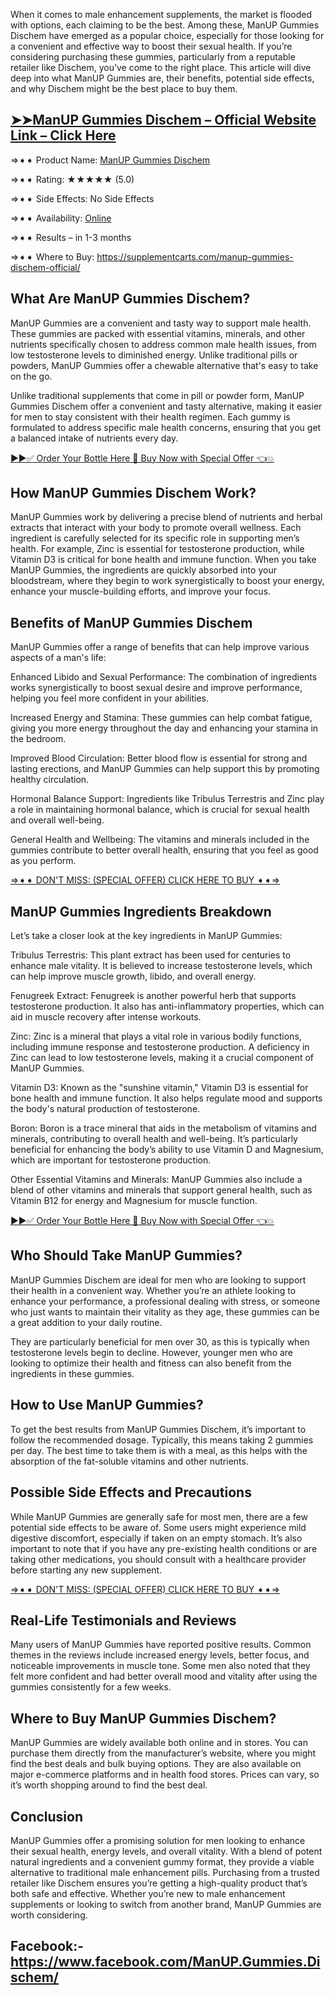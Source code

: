 When it comes to male enhancement supplements, the market is flooded with options, each claiming to be the best. Among these, ManUP Gummies Dischem have emerged as a popular choice, especially for those looking for a convenient and effective way to boost their sexual health. If you’re considering purchasing these gummies, particularly from a reputable retailer like Dischem, you’ve come to the right place. This article will dive deep into what ManUP Gummies are, their benefits, potential side effects, and why Dischem might be the best place to buy them.

## [➤➤ManUP Gummies Dischem – Official Website Link – Click Here](https://supplementcarts.com/manup-gummies-dischem-official/)

⇒➧➧ Product Name: [ManUP Gummies Dischem](https://supplementcarts.com/manup-gummies-dischem-official/)

⇒➧➧ Rating: ★★★★★ (5.0)

⇒➧➧ Side Effects: No Side Effects

⇒➧➧ Availability: [Online](https://supplementcarts.com/manup-gummies-dischem-official/)

⇒➧➧ Results – in 1-3 months

⇒➧➧ Where to Buy: https://supplementcarts.com/manup-gummies-dischem-official/

## What Are ManUP Gummies Dischem?
ManUP Gummies are a convenient and tasty way to support male health. These gummies are packed with essential vitamins, minerals, and other nutrients specifically chosen to address common male health issues, from low testosterone levels to diminished energy. Unlike traditional pills or powders, ManUP Gummies offer a chewable alternative that's easy to take on the go.

Unlike traditional supplements that come in pill or powder form, ManUP Gummies Dischem offer a convenient and tasty alternative, making it easier for men to stay consistent with their health regimen. Each gummy is formulated to address specific male health concerns, ensuring that you get a balanced intake of nutrients every day.

[▶▶✅ Order Your Bottle Here 🛒 Buy Now with Special Offer 👈💥](https://supplementcarts.com/manup-gummies-dischem-official/)

## How ManUP Gummies Dischem Work?
ManUP Gummies work by delivering a precise blend of nutrients and herbal extracts that interact with your body to promote overall wellness. Each ingredient is carefully selected for its specific role in supporting men’s health. For example, Zinc is essential for testosterone production, while Vitamin D3 is critical for bone health and immune function. When you take ManUP Gummies, the ingredients are quickly absorbed into your bloodstream, where they begin to work synergistically to boost your energy, enhance your muscle-building efforts, and improve your focus.

## Benefits of ManUP Gummies Dischem
ManUP Gummies offer a range of benefits that can help improve various aspects of a man's life:

Enhanced Libido and Sexual Performance: The combination of ingredients works synergistically to boost sexual desire and improve performance, helping you feel more confident in your abilities.

Increased Energy and Stamina: These gummies can help combat fatigue, giving you more energy throughout the day and enhancing your stamina in the bedroom.

Improved Blood Circulation: Better blood flow is essential for strong and lasting erections, and ManUP Gummies can help support this by promoting healthy circulation.

Hormonal Balance Support: Ingredients like Tribulus Terrestris and Zinc play a role in maintaining hormonal balance, which is crucial for sexual health and overall well-being.

General Health and Wellbeing: The vitamins and minerals included in the gummies contribute to better overall health, ensuring that you feel as good as you perform.

[⇒➧➧ DON'T MISS: (SPECIAL OFFER) CLICK HERE TO BUY ➧➧⇒](https://supplementcarts.com/manup-gummies-dischem-official/)

## ManUP Gummies Ingredients Breakdown
Let’s take a closer look at the key ingredients in ManUP Gummies:

Tribulus Terrestris: This plant extract has been used for centuries to enhance male vitality. It is believed to increase testosterone levels, which can help improve muscle growth, libido, and overall energy.

Fenugreek Extract: Fenugreek is another powerful herb that supports testosterone production. It also has anti-inflammatory properties, which can aid in muscle recovery after intense workouts.

Zinc: Zinc is a mineral that plays a vital role in various bodily functions, including immune response and testosterone production. A deficiency in Zinc can lead to low testosterone levels, making it a crucial component of ManUP Gummies.

Vitamin D3: Known as the "sunshine vitamin," Vitamin D3 is essential for bone health and immune function. It also helps regulate mood and supports the body's natural production of testosterone.

Boron: Boron is a trace mineral that aids in the metabolism of vitamins and minerals, contributing to overall health and well-being. It’s particularly beneficial for enhancing the body’s ability to use Vitamin D and Magnesium, which are important for testosterone production.

Other Essential Vitamins and Minerals: ManUP Gummies also include a blend of other vitamins and minerals that support general health, such as Vitamin B12 for energy and Magnesium for muscle function.

[▶▶✅ Order Your Bottle Here 🛒 Buy Now with Special Offer 👈💥
](https://supplementcarts.com/manup-gummies-dischem-official/)

## Who Should Take ManUP Gummies?
ManUP Gummies Dischem are ideal for men who are looking to support their health in a convenient way. Whether you’re an athlete looking to enhance your performance, a professional dealing with stress, or someone who just wants to maintain their vitality as they age, these gummies can be a great addition to your daily routine.

They are particularly beneficial for men over 30, as this is typically when testosterone levels begin to decline. However, younger men who are looking to optimize their health and fitness can also benefit from the ingredients in these gummies.

## How to Use ManUP Gummies?
To get the best results from ManUP Gummies Dischem, it’s important to follow the recommended dosage. Typically, this means taking 2 gummies per day. The best time to take them is with a meal, as this helps with the absorption of the fat-soluble vitamins and other nutrients.

## Possible Side Effects and Precautions
While ManUP Gummies are generally safe for most men, there are a few potential side effects to be aware of. Some users might experience mild digestive discomfort, especially if taken on an empty stomach. It’s also important to note that if you have any pre-existing health conditions or are taking other medications, you should consult with a healthcare provider before starting any new supplement.

[⇒➧➧ DON'T MISS: (SPECIAL OFFER) CLICK HERE TO BUY ➧➧⇒
](https://supplementcarts.com/manup-gummies-dischem-official/)

## Real-Life Testimonials and Reviews
Many users of ManUP Gummies have reported positive results. Common themes in the reviews include increased energy levels, better focus, and noticeable improvements in muscle tone. Some men also noted that they felt more confident and had better overall mood and vitality after using the gummies consistently for a few weeks.

## Where to Buy ManUP Gummies Dischem?
ManUP Gummies are widely available both online and in stores. You can purchase them directly from the manufacturer’s website, where you might find the best deals and bulk buying options. They are also available on major e-commerce platforms and in health food stores. Prices can vary, so it’s worth shopping around to find the best deal.

## Conclusion
ManUP Gummies offer a promising solution for men looking to enhance their sexual health, energy levels, and overall vitality. With a blend of potent natural ingredients and a convenient gummy format, they provide a viable alternative to traditional male enhancement pills. Purchasing from a trusted retailer like Dischem ensures you’re getting a high-quality product that’s both safe and effective. Whether you’re new to male enhancement supplements or looking to switch from another brand, ManUP Gummies are worth considering.

## Facebook:- https://www.facebook.com/ManUP.Gummies.Dischem/

